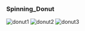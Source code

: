 ### Spinning_Donut
![donut1](https://user-images.githubusercontent.com/95442955/186060972-a013fbb2-1bc1-4a8f-a2b8-e7010ff40149.png)
![donut2](https://user-images.githubusercontent.com/95442955/186060979-3a3fdf37-352a-439a-8667-d08d69630a2c.png)
![donut3](https://user-images.githubusercontent.com/95442955/186060992-64ee8d6a-10a7-4ae6-86ab-8fbff6467522.png)
